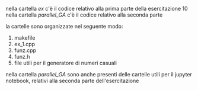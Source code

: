 nella cartella *ex* c'è il codice relativo alla prima parte della esercitazione 10    
nella cartella *parallel_GA* c'è il codice relativo alla seconda parte    
  
la cartelle sono organizzate nel seguente modo:  
1. makefile  
2. ex\_1.cpp  
3. funz.cpp
4. funz.h
5. file utili per il generatore di numeri casuali
    
nella cartella *parallel_GA* sono anche presenti delle cartelle utili per il jupyter notebook, relativi alla seconda parte dell'esercitazione  


